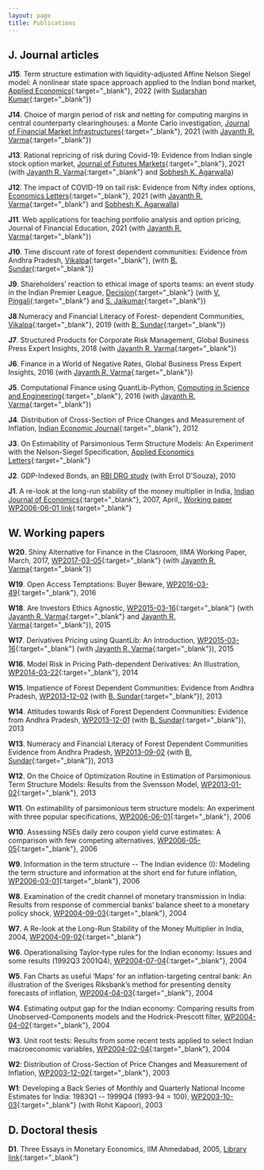 ```yaml
---
layout: page
title: Publications
---
```


## J. Journal articles 

**J15**. Term structure estimation with liquidity-adjusted Affine Nelson Siegel
model: A nonlinear state space approach applied to the Indian bond market,
[Applied
Economics](https://doi.org/10.1080/00036846.2021.1967866){:target="_blank"},
2022 (with [Sudarshan
Kumar](https://stafflive.iimcal.ac.in/users/sudarshan){:target="_blank"})

**J14**. Choice of margin period of risk and netting for computing margins in
central counterparty clearinghouses: a Monte Carlo investigation, [Journal of
Financial Market
Infrastructures](http://doi.org/10.21314/JFMI.2022.003){:target="_blank"}, 2021
(with [Jayanth R. Varma](https://www.jrvarma.in/){:target="_blank"})

**J13**. Rational repricing of risk during Covid-19: Evidence from Indian single
stock option market, [Journal of Futures
Markets](https://doi.org/10.1002/fut.22240){:target="_blank"}, 2021 (with
[Jayanth R. Varma](https://www.jrvarma.in/){:target="_blank"} and [Sobhesh
K. Agarwalla](https://www.iima.ac.in/faculty-research/faculty-directory/sobhesh-agarwalla))

**J12**. The impact of COVID-19 on tail risk: Evidence from Nifty index options,
[Economics
Letters](https://doi.org/10.1016/j.econlet.2021.109878){:target="_blank"}, 2021
(with [Jayanth R. Varma](https://www.jrvarma.in/){:target="_blank"} and [Sobhesh
K. Agarwalla](https://www.iima.ac.in/faculty-research/faculty-directory/sobhesh-agarwalla))

**J11**. Web applications for teaching portfolio analysis and option pricing,
Journal of Financial Education, 2021 (with [Jayanth
R. Varma](https://www.jrvarma.in/){:target="_blank"})

**J10**. Time discount rate of forest dependent communities: Evidence from
Andhra Pradesh,
[Vikalpa](https://doi.org/10.1177/02560909211015460){:target="_blank"}, (with
[B. Sundar](https://www.icegov.org/people/sundar-balakrishna/){:target="_blank"})

**J9**. Shareholders’ reaction to ethical image of sports teams: an event study
in the Indian Premier League,
[Decision](https://doi.org/10.1007/s40622-019-00230-9){:target="_blank"} (with
[V. Pingali](https://www.iima.ac.in/faculty-research/faculty-directory/Viswanath-Pingali){:target="_blank"}
and [S. Jaikumar](https://www.iimcal.ac.in/users/saravana){:target="_blank"})

**J8**.Numeracy and Financial Literacy of Forest- dependent Communities,
[Vikalpa](https://doi.org/10.1177/0256090919862059){:target="_blank"}, 2019
(with
[B. Sundar](https://www.icegov.org/people/sundar-balakrishna/){:target="_blank"})

**J7**. Structured Products for Corporate Risk Management, Global Business Press
Expert Insights, 2018 (with [Jayanth
R. Varma](https://www.jrvarma.in/){:target="_blank"})

**J6**. Finance in a World of Negative Rates, Global Business Press Expert
Insights, 2016 (with [Jayanth
R. Varma](https://www.jrvarma.in/){:target="_blank"})

**J5**. Computational Finance using QuantLib-Python, [Computing in Science and
Engineering](http://dx.doi.org/10.1109/MCSE.2016.28){:target="_blank"}, 2016
(with [Jayanth R. Varma](https://www.jrvarma.in/){:target="_blank"})
   
**J4**. Distribution of Cross-Section of Price Changes and Measurement of
Inflation, [Indian Economic
Journal](https://doi.org/10.1177/001946622012020){:target="_blank"}, 2012

**J3**. On Estimability of Parsimonious Term Structure Models: An Experiment
with the Nelson-Siegel Specification, [Applied Economics
Letters](http://www.tandfonline.com/doi/abs/10.1080/13504851.2012.657343){:target="_blank"}

**J2**. GDP-Indexed Bonds, an [RBI DRG
study](http://rbidocs.rbi.org.in/rdocs/Publications/PDFs/DSRS210410.pdf) (with
Errol D'Souza), 2010
   
**J1**. A re-look at the long-run stability of the money multiplier in India,
[Indian Journal of
Economics](http://www.indianjournalofeconomics.com/april2007.htm#4){:target="_blank"},
2007, April,, [Working paper WP2006-06-01
link](http://www.iima.ac.in/assets/snippets/workingpaperpdf/2004-09-02vineet.pdf){:target="_blank"}

## W. Working papers

**W20**. Shiny Alternative for Finance in the Clasroom, IIMA Working Paper,
March, 2017,
[WP2017-03-05](https://web.iima.ac.in/assets/snippets/workingpaperpdf/2582881092017-03-05.pdf){:target="_blank"}
(with [Jayanth R. Varma](https://www.jrvarma.in/){:target="_blank"})

**W19**. Open Access Temptations: Buyer Beware,
[WP2016-03-49](https://www.iima.ac.in/sites/default/files/rnpfiles/4901264602016-03-49.pdf){:target="_blank"},
2016

**W18**. Are Investors Ethics Agnostic,
[WP2015-03-16](https://www.iima.ac.in/sites/default/files/rnpfiles/17199785302015-03-12.pdf){:target="_blank"}
(with [Jayanth R. Varma](https://www.jrvarma.in/){:target="_blank"} and [Jayanth
R. Varma](https://www.jrvarma.in/){:target="_blank"}), 2015

**W17**. Derivatives Pricing using QuantLib: An Introduction,
[WP2015-03-16](http://icmrindia.vikalpa.com/assets/snippets/workingpaperpdf/10947720332015-03-16.pdf){:target="_blank"}
(with [Jayanth R. Varma](https://www.jrvarma.in/){:target="_blank"}), 2015

**W16**. Model Risk in Pricing Path-dependent Derivatives: An Illustration,
[WP2014-03-22](http://www.iima.ac.in/assets/snippets/workingpaperpdf/16203593332014-03-22.pdf){:target="_blank"},
2014

**W15**. Impatience of Forest Dependent Communities: Evidence from Andhra
Pradesh,
[WP2013-12-02](http://www.iima.ac.in/assets/snippets/workingpaperpdf/17809571402013-12-02.pdf)
(with
[B. Sundar](https://www.icegov.org/people/sundar-balakrishna/){:target="_blank"}),
2013

**W14**. Attitudes towards Risk of Forest Dependent Communities: Evidence from
Andhra Pradesh,
[WP2013-12-01](http://www.iima.ac.in/assets/snippets/workingpaperpdf/14846613122013-12-01.pdf)
(with
[B. Sundar](https://www.icegov.org/people/sundar-balakrishna/){:target="_blank"}),
2013

**W13**. Numeracy and Financial Literacy of Forest Dependent Communities
Evidence from Andhra Pradesh,
[WP2013-09-02](https://www.iima.ac.in/sites/default/files/rnpfiles/8206755502013-09-02.pdf)
(with
[B. Sundar](https://www.icegov.org/people/sundar-balakrishna/){:target="_blank"}),
2013

**W12**. On the Choice of Optimization Routine in Estimation of Parsimonious
Term Structure Models: Results from the Svensson Model,
[WP2013-01-02](http://www.iima.ac.in/assets/snippets/workingpaperpdf/15603166612013-01-02.pdf){:target="_blank"},
2013

**W11**. On estimability of parsimonious term structure models: An experiment
with three popular specifications,
[WP2006-06-01](http://www.iima.ac.in/assets/snippets/workingpaperpdf/2006-06-01vvirmani.pdf){:target="_blank"},
2006
   
**W10**. Assessing NSEs daily zero coupon yield curve estimates: A comparison
with few competing alternatives,
[WP2006-05-05](http://www.iima.ac.in/assets/snippets/workingpaperpdf/2006-05-05vvirmani.pdf){:target="_blank"},
2006

**W9**. Information in the term structure -- The Indian evidence (I): Modeling
the term structure and information at the short end for future inflation,
[WP2006-03-01](http://www.iima.ac.in/assets/snippets/workingpaperpdf/2006-03-01vineet.pdf){:target="_blank"},
2006

**W8**. Examination of the credit channel of monetary transmission in India:
Results from response of commercial banks’ balance sheet to a monetary policy
shock,
[WP2004-09-03](http://www.iima.ac.in/assets/snippets/workingpaperpdf/2004-09-03vineet.pdf){:target="_blank"},
2004

**W7**. A Re-look at the Long-Run Stability of the Money Multiplier in India,
2004,
[WP2004-09-02](https://www.iima.ac.in/sites/default/files/rnpfiles/2004-09-02vineet.pdf){:target="_blank"}

**W6**. Operationalising Taylor-type rules for the Indian economy: Issues and
some results (1992Q3 2001Q4),
[WP2004-07-04](http://www.iima.ac.in/assets/snippets/workingpaperpdf/2004-07-04vineet.pdf){:target="_blank"},
2004

**W5**. Fan Charts as useful ‘Maps’ for an inflation-targeting central bank: An
illustration of the Sveriges Riksbank’s method for presenting density forecasts
of inflation,
[WP2004-04-03](http://www.iima.ac.in/assets/snippets/workingpaperpdf/2004-04-03vineet.pdf){:target="_blank"},
2004

**W4**. Estimating output gap for the Indian economy: Comparing results from
Unobserved-Components models and the Hodrick-Prescott filter,
[WP2004-04-02](http://www.iima.ac.in/assets/snippets/workingpaperpdf/2004-04-02vineet.pdf){:target="_blank"},
2004

**W3**. Unit root tests: Results from some recent tests applied to select Indian
macroeconomic variables,
[WP2004-02-04](http://www.iima.ac.in/assets/snippets/workingpaperpdf/2004-02-04vineet.pdf){:target="_blank"},
2004

**W2**: Distribution of Cross-Section of Price Changes and Measurement of
Inflation,
[WP2003-12-02](https://www.iima.ac.in/sites/default/files/rnpfiles/2003-12-02vineet.pdf){:target="_blank"},
2003

**W1**: Developing a Back Series of Monthly and Quarterly National Income
Estimates for India: 1983Q1 -- 1999Q4 (1993-94 = 100),
[WP2003-10-03](https://www.iima.ac.in/sites/default/files/rnpfiles/2003-10-03vineet.pdf){:target="_blank"}
(with Rohit Kapoor), 2003

## D. Doctoral thesis

**D1**. Three Essays in Monetary Economics, IIM Ahmedabad, 2005, [Library
link](http://vslopac.iima.ac.in/cgi-bin/koha/opac-detail.pl?biblionumber=130076&shelfbrowse_itemnumber=217267){:target="_blank"}

